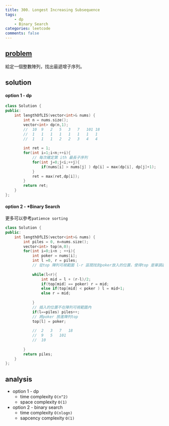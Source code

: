 ```yaml
---
title: 300. Longest Increasing Subsequence
tags:  
    - dp
    - Binary Search
categories: leetcode
comments: false
---
```


## [problem](https://leetcode.com/problems/longest-increasing-subsequence/)

給定一個整數陣列，找出最遞增子序列。


## solution
#### option 1 - dp
```c++
class Solution {
public:
    int lengthOfLIS(vector<int>& nums) {
        int n = nums.size();
        vector<int> dp(n,1);
        //  10  9   2   5   3   7   101 18
        //  1   1   1   1   1   1   1   1
        //  1   1   1   2   2   3   4   4
        
        int ret = 1;
        for(int i=1;i<n;++i){
            // 每次確定第 ith 最長子序列
            for(int j=0;j<i;++j){
                if(nums[i] > nums[j] ) dp[i] = max(dp[i], dp[j]+1);
            }
            ret = max(ret,dp[i]);
        }
        return ret;
    }
};
```

#### option 2 - *Binary Search 
更多可以參考`patience sorting`
```c++
class Solution {
public:
    int lengthOfLIS(vector<int>& nums) {
        int piles = 0, n=nums.size();
        vector<int> top(n,0);
        for(int i=0;i<n ; ++i){
            int poker = nums[i];
            int l =0, r = piles;
            // 從top 陣列可視範圍 l-r 區間找到poker放入的位置，使得top 是單調遞增陣列
            
            while(l<r){
                int mid = l + (r-l)/2;
                if(top[mid] == poker) r = mid;
                else if(top[mid] < poker ) l = mid+1;
                else r = mid;
                
            }
            // 插入的位置不在陣列可視範圍內
            if(l==piles) piles++;
            // 將poker 放進陣列top
            top[l] = poker;
            
            //  2   3   7   18 
            //  9   5   101
            //  10
            
        }
        return piles;
    }
};
```
## analysis
- option 1 - dp
    - time complexity `O(n^2)`
    - space complexity `O(1)`
- option 2 - binary search 
    - time complexity `O(nlogn)`
    - sapcency complexity `O(1)`